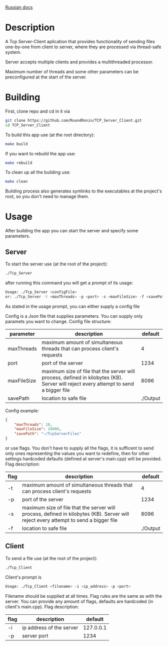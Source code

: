 [Russian docs](https://github.com/RoundRonin/TCP_Server_Client/blob/master/docs/README-ru.md)

# Description

A Tcp Server-Client aplication that provides functionality of sending files one-by-one from client to server, where they are processed via thread-safe system.

Server accepts multiple clients and provides a multithreaded processor.

Maximum number of threads and some other parameters can be preconfigured at the start of the server.

# Building

First, clone repo and cd in it via

```sh 
git clone https://github.com/RoundRonin/TCP_Server_Client.git
cd TCP_Server_Client
```

To build this app use (at the root directory):

```sh 
make build
```

If you want to rebuild the app use:

```sh 
make rebuild
```

To clean up all the building use:

```sh 
make clean
```

Building process also generates symlinks to the executables at the project's root, so you don't need to manage them.

# Usage

After building the app you can start the server and specify some parameters.

## Server

To start the server use (at the root of the project):

```sh 
./Tcp_Server
```

after running this command you will get a prompt of its usage:

```sh 
Usage: ./Tcp_Server <configFile>
or: ./Tcp_Server -t <maxThreads> -p <port> -s <maxFileSize> -f <savePath>
```

As stated in the usage prompt, you can either supply a config file

Config is a Json file that supplies parameters. You can supply only paramets you want to change. Config file structure:

|parameter|description|default|
|---|---|---|
|maxThreads|maximum amount of simultaneous threads that can process client's requests|4|
|port|port of the server|1234|
|maxFileSize|maximum size of file that the server will process, defined in kilobytes (KB). Server will reject every attempt to send a bigger file|8096|
|savePath|location to safe file|./Output|

Config example:

```json
{
    "maxThreads": 10,
    "maxFileSize": 10000,
    "savePath": "~/TcpServerFiles"
}
```

or use flags. You don't have to supply all the flags, it is sufficent to send only ones representing the values you want to redefine, then for other settings hardcoded defaults (defined at server's main.cpp) will be provided. Flag description:

|flag|description|default|
|---|---|---|
|-t|maximum amount of simultaneous threads that can process client's requests|4|
|-p|port of the server|1234|
|-s|maximum size of file that the server will process, defined in kilobytes (KB). Server will reject every attempt to send a bigger file|8096|
|-f|location to safe file|./Output|

## Client

To send a file use (at the root of the project):

```sh 
./Tcp_Client
```

Client's prompt is

```sh 
Usage: ./Tcp_Client <filename> -i <ip_address> -p <port>
```

Filename should be supplied at all times. Flag rules are the same as with the server. You can provide any amount of flags, defaults are hardcoded (in client's main.cpp). Flag description:

|flag|description|default|
|---|---|---|
|-i|ip address of the server|127.0.0.1|
|-p|server port|1234|



